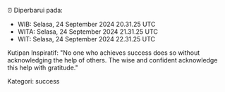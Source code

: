 ⏰ Diperbarui pada:
- WIB: Selasa, 24 September 2024 20.31.25 UTC
- WITA: Selasa, 24 September 2024 21.31.25 UTC
- WIT: Selasa, 24 September 2024 22.31.25 UTC

Kutipan Inspiratif:
"No one who achieves success does so without acknowledging the help of others. The wise and confident acknowledge this help with gratitude."


Kategori: success


